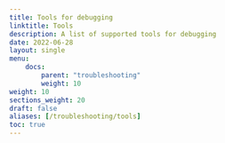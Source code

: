 ```yaml
---
title: Tools for debugging
linktitle: Tools
description: A list of supported tools for debugging
date: 2022-06-28
layout: single
menu:
    docs:
        parent: "troubleshooting"
        weight: 10
weight: 10
sections_weight: 20
draft: false
aliases: [/troubleshooting/tools]
toc: true
---
```

